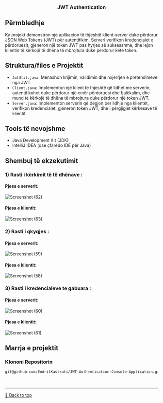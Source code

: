  <h3 align="center">JWT Authentication</h3>


## Përmbledhje

Ky projekt demonstron një aplikacion të thjeshtë klient-server duke përdorur JSON Web Tokens (JWT) për autentifikim. Serveri verifikon kredencialet e përdoruesit, gjeneron një token JWT pas hyrjes së suksesshme, dhe lejon klientin të kërkojë të dhëna të mbrojtura duke përdorur këtë token.

## Struktura/files e Projektit

- `JwtUtil.java`: Menaxhon krijimin, validimin dhe nxjerrjen e pretendimeve nga JWT.
- `Client.java`: Implementon një klient të thjeshtë që lidhet me serverin, autentifikohet duke përdorur një emër përdoruesi dhe fjalëkalim, dhe mund të kërkojë të dhëna të mbrojtura duke përdorur një token JWT.
- `Server.java`: Implementon serverin që dëgjon për lidhje nga klientët, verifikon kredencialet, gjeneron token JWT, dhe i përgjigjet kërkesave të klientit.

## Tools të nevojshme

- Java Development Kit (JDK) 
- IntelliJ IDEA (ose çfarëdo IDE për Java)
  
## Shembuj të ekzekutimit
### 1) Rasti i kërkimit të të dhënave :
#### Pjesa e serverit:
![Screenshot (62)](https://github.com/EndritKastrati/JWT-Authentication-Console-Application/assets/122494705/52afe9bb-638c-4b6a-ab6b-48c70b5471ca)
#### Pjesa e klientit:
![Screenshot (63)](https://github.com/EndritKastrati/JWT-Authentication-Console-Application/assets/122494705/47c68e5d-38e2-4f4a-bd21-b137e684ffa6)

### 2) Rasti i qkyqjes :
#### Pjesa e serverit:
![Screenshot (59)](https://github.com/EndritKastrati/JWT-Authentication-Console-Application/assets/122494705/495c5304-8c07-4f9c-9ba2-6a5f62d2ad06)
#### Pjesa e klientit:
![Screenshot (58)](https://github.com/EndritKastrati/JWT-Authentication-Console-Application/assets/122494705/fc1a2952-6616-4cb0-b487-3f326830c877)

### 3) Rasti i kredencialeve te gabuara :
#### Pjesa e serverit:
![Screenshot (60)](https://github.com/EndritKastrati/JWT-Authentication-Console-Application/assets/122494705/621bbde8-a151-41b6-9911-532e2074ff78)
#### Pjesa e klientit:
![Screenshot (61)](https://github.com/EndritKastrati/JWT-Authentication-Console-Application/assets/122494705/8f1253f8-5d49-4d13-a765-cef6c56b1cf4)






## Marrja e projektit

### Klononi Repositorin

```sh
git@github.com:EndritKastrati/JWT-Authentication-Console-Application.git
```
<br><hr>
[🔼 Back to top](#Portfolio)


